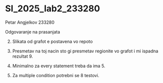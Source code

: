 # SI_2025_lab2_233280

Petar Angjelkov 233280

Odgovaranje na prasanjata

2. Slikata od grafot e postavena vo repoto

3. Presmetav na toj nacin sto gi presmetav regionite vo grafot i mi ispadna rezultat 9.

4. Minimalno za every statement treba da ima 5.

5. Za multiple condition potrebni se 8 testovi.

